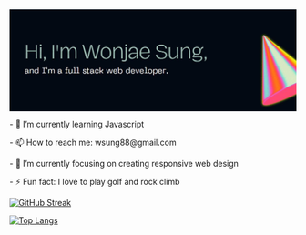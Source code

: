 <img width="800px" src="Banner.JPG" align="center" alt="GitHub Banner" />



<p>- 🌱 I’m currently learning Javascript</p>
<p>- 📫 How to reach me: wsung88@gmail.com</p>
<p>- 🎯 I’m currently focusing on creating responsive web design</p>
<p>- ⚡ Fun fact: I love to play golf and rock climb</p>




<!--
<a href="https://git.io/streak-stats">
  <img align="center" src="https://github-readme-streak-stats.herokuapp.com?user=WonjaeSung&theme=dark-smoky&date_format=M%20j%5B%2C%20Y%5D" />
</a>
<a href="https://github.com/WonjaeSung/github-readme-stats">
  <img align="center" src="https://github-readme-stats.vercel.app/api/top-langs/?username=WonjaeSung&layout=compact&theme=gotham" />
</a>
-->


[![GitHub Streak](https://github-readme-streak-stats.herokuapp.com?user=WonjaeSung&theme=dark-smoky&date_format=M%20j%5B%2C%20Y%5D)](https://git.io/streak-stats)

[![Top Langs](https://github-readme-stats.vercel.app/api/top-langs/?username=WonjaeSung&layout=compact&theme=gotham)](https://github.com/WonjaeSung/github-readme-stats)


<!--
**WonjaeSung/WonjaeSung** is a ✨ _special_ ✨ repository because its `README.md` (this file) appears on your GitHub profile.

Here are some ideas to get you started:

- 🔭 I’m currently working on ...
- 🌱 I’m currently learning ...
- 👯 I’m looking to collaborate on ...
- 🤔 I’m looking for help with ...
- 💬 Ask me about ...
- 📫 How to reach me: ...
- 😄 Pronouns: ...
- ⚡ Fun fact: ...
-->
